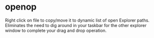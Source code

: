 openop
======

Right click on file to copy/move it to dynamic list of open Explorer paths.  Eliminates the need to dig around in your taskbar for the other explorer window to complete your drag and drop operation.